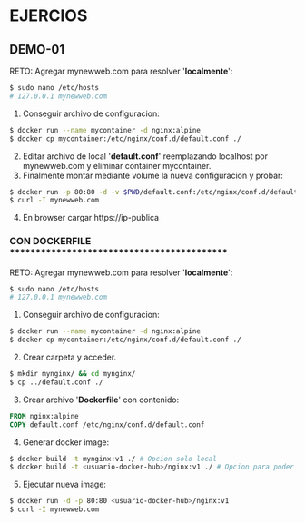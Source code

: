 # EJERCIOS

## DEMO-01
RETO: Agregar mynewweb.com para resolver '**localmente**':

```bash
$ sudo nano /etc/hosts
# 127.0.0.1 mynewweb.com
```
1. Conseguir archivo de configuracion:
```bash
$ docker run --name mycontainer -d nginx:alpine
$ docker cp mycontainer:/etc/nginx/conf.d/default.conf ./
```
2. Editar archivo de local '**default.conf**' reemplazando localhost por mynewweb.com y eliminar container mycontainer.
2. Finalmente montar mediante volume la nueva configuracion y probar:
```bash
$ docker run -p 80:80 -d -v $PWD/default.conf:/etc/nginx/conf.d/default.conf nginx:alpine
$ curl -I mynewweb.com
```
4. En browser cargar  https://ip-publica

### CON DOCKERFILE   ******************************************

RETO: Agregar mynewweb.com para resolver '**localmente**':

```bash
$ sudo nano /etc/hosts
# 127.0.0.1 mynewweb.com
```
1. Conseguir archivo de configuracion:
```bash
$ docker run --name mycontainer -d nginx:alpine
$ docker cp mycontainer:/etc/nginx/conf.d/default.conf ./
```
2. Crear carpeta y acceder.

```bash
$ mkdir mynginx/ && cd mynginx/
$ cp ../default.conf ./
```
3. Crear archivo '**Dockerfile**' con contenido:
```Dockerfile
FROM nginx:alpine
COPY default.conf /etc/nginx/conf.d/default.conf
```
4. Generar docker image:
```bash
$ docker build -t mynginx:v1 ./ # Opcion solo local
$ docker build -t <usuario-docker-hub>/nginx:v1 ./ # Opcion para poder subir al dockerhub
```
5. Ejecutar nueva image:
```bash
$ docker run -d -p 80:80 <usuario-docker-hub>/nginx:v1
$ curl -I mynewweb.com
```